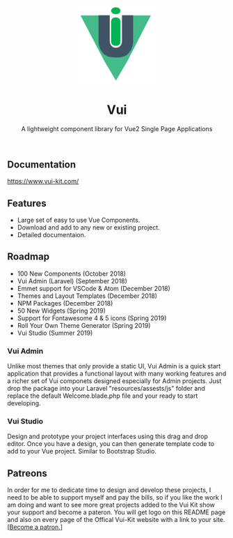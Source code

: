 <p align="center">
  <a href="https://www.vui-kit.com/">
    <img src="vui-logo.png" width="180px" />
  </a>

  <h1 align="center">Vui</h1>

  <p align="center">
    A lightweight component library for Vue2 Single Page Applications
  </p>
</p>

<br>

## Documentation

<https://www.vui-kit.com/>

## Features
- Large set of easy to use Vue Components.
- Download and add to any new or existing project.
- Detailed documentaion.

## Roadmap
- 100 New Components (October 2018)
- Vui Admin (Laravel) (September 2018)
- Emmet support for VSCode & Atom (December 2018)
- Themes and Layout Templates (December 2018)
- NPM Packages (December 2018)
- 50 New Widgets (Spring 2019)
- Support for Fontawesome 4 & 5 icons (Spring 2019)
- Roll Your Own Theme Generator (Spring 2019)
- Vui Studio (Summer 2019)

### Vui Admin
Unlike most themes that only provide a static UI, Vui Admin is a quick start application that provides a functional layout with many working features and a richer set of Vui componets designed especially for Admin projects. Just drop the package into your Laravel "resources/assests/js" folder and replace the default Welcome.blade.php file and your ready to start developing. 

### Vui Studio
Design and prototype your project interfaces using this drag and drop editor. Once you have a design, you can then generate
template code to add to your Vue project. Similar to Bootstrap Studio.

## Patreons
In order for me to dedicate time to design and develop these projects, I need to be able to support myself and pay the bills, so if you like the work I am doing and want to see more great projects added to the Vui Kit show your support and
become a pateron. You will get logo on this README page and also on every page of the Offical Vui-Kit website with a link to your site. [<a href="https://www.patreon.com/joe_lomoglio">Become a patron.</a>]
